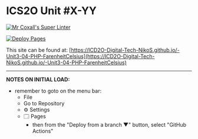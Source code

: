 # ICS2O Unit #X-YY

[![Mr Coxall's Super Linter](https://github.com/ICD2O-Digital-Tech-NikoS/-Unit3-04-PHP-FarenheitCelsius/workflows/Mr%20Coxall's%20Super%20Linter/badge.svg)](https://github.com/ICD2O-Digital-Tech-NikoS/-Unit3-04-PHP-FarenheitCelsius/actions)

[![Deploy Pages](https://github.com/ICD2O-Digital-Tech-NikoS/-Unit3-04-PHP-FarenheitCelsius/workflows/Deploy%20Pages/badge.svg)](https://github.com/ICD2O-Digital-Tech-NikoS/-Unit3-04-PHP-FarenheitCelsius/actions)

This site can be found at: [https://ICD2O-Digital-Tech-NikoS.github.io/-Unit3-04-PHP-FarenheitCelsius](https://ICD2O-Digital-Tech-NikoS.github.io/-Unit3-04-PHP-FarenheitCelsius)

---

**NOTES ON INITIAL LOAD:**
- remember to goto on the menu bar:
  - File
  - Go to Repository
  - ⚙ Settings
  - 🗔 Pages
    - then from the "Deploy from a branch ▼" button, select "GitHub Actions"
